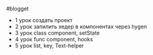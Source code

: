 #blogget
- 1 урок создать проект
- 2 урок запилить хедер в компонентах через hygen
- 3 урок class component, setState
- 4 урок func component, hooks
- 5 урок list, key, Text-helper
